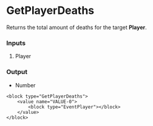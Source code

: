 # GetPlayerDeaths

Returns the total amount of deaths for the target **Player**.

### Inputs

1. Player

### Output

-   Number

```blockly
<block type="GetPlayerDeaths">
    <value name="VALUE-0">
        <block type="EventPlayer"></block>
    </value>
</block>
```
